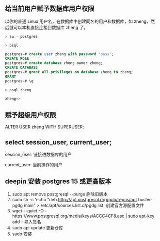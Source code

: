 ## 给当前用户赋予数据库用户权限

以你的普通 Linux 用户名，在数据库中创建同名的用户和数据库，如 zheng，然后就可以本机直接连接到数据库 zheng 了。

```sql
> su - postgres

> psql

postgres=# create user zheng with password 'pass';
CREATE ROLE
postgres=# create database zheng owner zheng;
CREATE DATABASE
postgres=# grant all privileges on database zheng to zheng;
GRANT
postgres=# \q

> psql zheng

zheng=>
```

## 赋予超级用户权限

ALTER USER zheng WITH SUPERUSER;

## select session_user, current_user;

session_user: 链接进数据库的用户

current_user: 当前操作的用户

## deepin 安装 postgres 15 或更高版本

1. sudo apt remove postgresql --purge 删除旧版本
2. sudo sh -c 'echo "deb http://apt.postgresql.org/pub/repos/apt buster-pgdg main" > /etc/apt/sources.list.d/pgdg.list' 创建官方源配置文件
3. wget --quiet -O - https://www.postgresql.org/media/keys/ACCC4CF8.asc | sudo apt-key add - 导入签名
4. sudo apt update 更新仓库
5. sudo 安装

